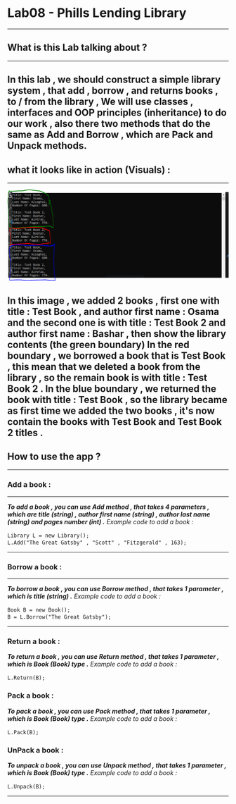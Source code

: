 # Lab08 - Phills Lending Library
---
## What is this Lab talking about ?

---

**In this lab , we should construct a simple library system , that add , borrow , and returns books , to / from the library , We will use classes , interfaces and OOP principles (inheritance) to do our work , also there two methods that do the same as Add and Borrow , which are Pack and Unpack methods.**
---

## what it looks like in action (Visuals) :
---

![Visual](Visuals.png)

**In this image , we **added** 2 books , first one with **title : Test Book** , and author **first name : Osama** and the second one is with **title : Test Book 2** and author **first name : Bashar** , then show the library contents (the green boundary)**
**In the red boundary , we **borrowed** a book that is **Test Book** , this mean that we **deleted** a book from the library , so the remain book is with title : **Test Book 2** .**
**In the blue boundary , we **returned** the book with title : **Test Book** , so the library became as first time we added the two books , it's now contain the books with **Test Book** and **Test Book 2** titles .**
---
## How to use the app ?
---
### Add a book :
---
***To add a book , you can use **Add** method , that takes 4 parameters , which are **title** (string) , **author first name** (string) , **author last name** (string) and **pages number** (int) .***
*Example code to add a book :*
```
Library L = new Library();
L.Add("The Great Gatsby" , "Scott" , "Fitzgerald" , 163);
```
---
### Borrow a book :
---
***To borrow a book , you can use **Borrow** method , that takes 1 parameter , which is **title** (string) .***
*Example code to add a book :*
```
Book B = new Book();
B = L.Borrow("The Great Gatsby");
```
---
### Return a book :
***To return a book , you can use **Return** method , that takes 1 parameter , which is **Book** (Book) type .***
*Example code to add a book :*
```
L.Return(B);
```
### Pack a book :
***To pack a book , you can use **Pack** method , that takes 1 parameter , which is **Book** (Book) type .***
*Example code to add a book :*
```
L.Pack(B);
```
### UnPack a book :
***To unpack a book , you can use **Unpack** method , that takes 1 parameter , which is **Book** (Book) type .***
*Example code to add a book :*
```
L.Unpack(B);
```
---